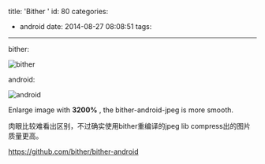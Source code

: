 title: 'Bither '
id: 80
categories:
  - android
date: 2014-08-27 08:08:51
tags:
---


bither:

![bither](/images/bither-bither.jpg)



android:

![android](/images/bither-android.jpg)


Enlarge image with **3200%** , the bither-android-jpeg is more smooth.

肉眼比较难看出区别，不过确实使用bither重编译的jpeg lib compress出的图片质量更高。

https://github.com/bither/bither-android
